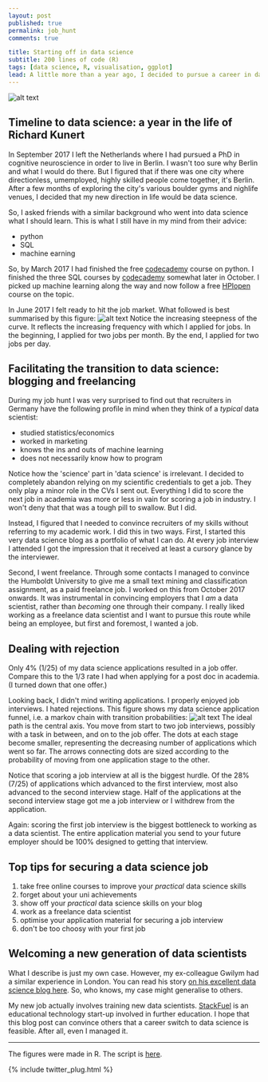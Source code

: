 ```yaml
---
layout: post
published: true
permalink: job_hunt
comments: true

title: Starting off in data science
subtitle: 200 lines of code (R)
tags: [data science, R, visualisation, ggplot]
lead: A little more than a year ago, I decided to pursue a career in data science. Today, I work as an educational data scientist for StackFuel, a small start-up in Berlin. How did I do it?
---
```


![alt text](https://github.com/rikunert/job_applications/raw/master/Job_appl_1.png "5 months of hunting down a data science job,")

<!--excerpt-->

## Timeline to data science: a year in the life of Richard Kunert
In September 2017 I left the Netherlands where I had pursued a PhD in cognitive neuroscience in order to live in Berlin.
I wasn't too sure why Berlin and what I would do there.
But I figured that if there was one city where directionless, umemployed, highly skilled people come together, it's Berlin.
After a few months of exploring the city's various boulder gyms and nighlife venues, I decided that my new direction in life would be data science.

So, I asked friends with a similar background who went into data science what I should learn. This is what I still have in my mind from their advice:
- python
- SQL
- machine earning

So, by March 2017 I had finished the free [codecademy](https://www.codecademy.com) course on python.
I finished the three SQL courses by [codecademy](https://www.codecademy.com) somewhat later in October.
I picked up machine learning along the way and now follow a free [HPIopen](https://open.hpi.de/) course on the topic.

In June 2017 I felt ready to hit the job market. What followed is best summarised by this figure:
![alt text](https://github.com/rikunert/job_applications/raw/master/Job_appl_1.png "5 months of hunting down a data science job")
Notice the increasing steepness of the curve. It reflects the increasing frequency with which I applied for jobs.
In the beginning, I applied for two jobs per month.
By the end, I applied for two jobs per day.

## Facilitating the transition to data science: blogging and freelancing
During my job hunt I was very surprised to find out that recruiters in Germany have the following profile in mind when they think of a *typical* data scientist:
- studied statistics/economics
- worked in marketing
- knows the ins and outs of machine learning
- does not necessarily know how to program

Notice how the 'science' part in 'data science' is irrelevant.
I decided to completely abandon relying on my scientific credentials to get a job.
They only play a minor role in the CVs I sent out.
Everything I did to score the next job in academia was more or less in vain for scoring a job in industry.
I won't deny that that was a tough pill to swallow. But I did.

Instead, I figured that I needed to convince recruiters of my skills without referring to my academic work.
I did this in two ways.
First, I started this very data science blog as a portfolio of what I can do.
At every job interview I attended I got the impression that it received at least a cursory glance by the interviewer.

Second, I went freelance.
Through some contacts I managed to convince the Humboldt University to give me a small text mining and classification assignment, as a paid freelance job.
I worked on this from October 2017 onwards.
It was instrumental in convincing employers that I *am* a data scientist, rather than *becoming* one through their company.
I really liked working as a freelance data scientist and I want to pursue this route while being an employee, but first and foremost, I wanted a job.

## Dealing with rejection
Only 4% (1/25) of my data science applications resulted in a job offer. Compare this to the 1/3 rate I had when applying for a post doc in academia. (I turned down that one offer.)

Looking back, I didn't mind writing applications.
I properly enjoyed job interviews.
I hated rejections.
This figure shows my data science application funnel, i.e. a markov chain with transition probabilities:
![alt text](https://github.com/rikunert/job_applications/raw/master/Job_appl_2.png "The data science application funnel")
The ideal path is the central axis. You move from start to two job interviews, possibly with a task in between, and on to the job offer.
The dots at each stage become smaller, representing the decreasing number of applications which went so far.
The arrows connecting dots are sized according to the probability of moving from one application stage to the other.

Notice that scoring a job interview at all is the biggest hurdle.
Of the 28% (7/25) of applications which advanced to the first interview, most also advanced to the second interview stage.
Half of the applications at the second interview stage got me a job interview or I withdrew from the application.

Again: scoring the first job interview is the biggest bottleneck to working as a data scientist.
The entire application material you send to your future employer should be 100% designed to getting that interview.

## Top tips for securing a data science job
1. take free online courses to improve your *practical* data science skills
2. forget about your uni achievements
3. show off your *practical* data science skills on your blog
4. work as a freelance data scientist
5. optimise your application material for securing a job interview
6. don't be too choosy with your first job

## Welcoming a new generation of data scientists
What I describe is just my own case. However, my ex-colleague Gwilym had a similar experience in London. You can read his story [on his excellent data science blog here](https://gwilymlockwood.com/2017/10/26/not-all-who-wander-are-lost-but-it-takes-work-to-wander-well/). So, who knows, my case might generalise to others.

My new job actually involves training new data scientists.
[StackFuel](https://stackfuel.com/) is an educational technology start-up involved in further education.
I hope that this blog post can convince others that a career switch to data science is feasible. After all, even I managed it.

***
The figures were made in R. The script is [here](https://github.com/rikunert/job_applications/blob/master/job_app_vis.R).


{% include twitter_plug.html %}
